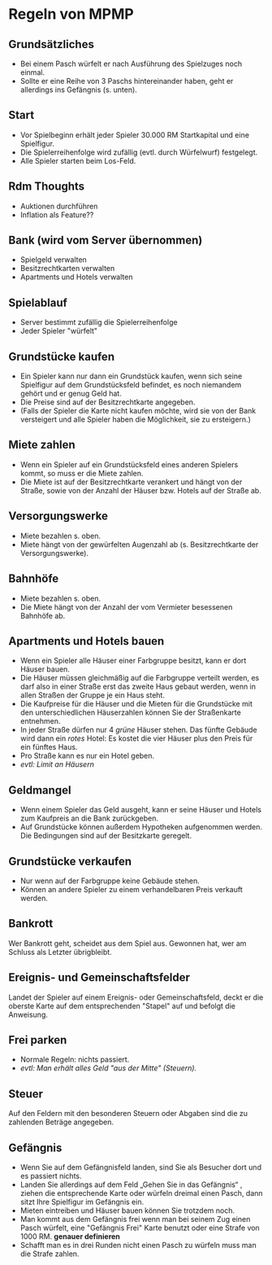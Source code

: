 Regeln von MPMP
===============

Grundsätzliches
---------------
- Bei einem Pasch würfelt er nach Ausführung des Spielzuges noch einmal.
- Sollte er eine Reihe von 3 Paschs hintereinander haben, geht er allerdings ins Gefängnis (s. unten).

Start
-----
- Vor Spielbeginn erhält jeder Spieler 30.000 RM Startkapital und eine Spielfigur.
- Die Spielerreihenfolge wird zufällig (evtl. durch Würfelwurf) festgelegt.
- Alle Spieler starten beim Los-Feld.

Rdm Thoughts
------------
- Auktionen durchführen
- Inflation als Feature??

Bank (wird vom Server übernommen)
---------------------------------
- Spielgeld verwalten
- Besitzrechtkarten verwalten
- Apartments und Hotels verwalten

Spielablauf
-----------
- Server bestimmt zufällig die Spielerreihenfolge
- Jeder Spieler "würfelt"

Grundstücke kaufen
------------------
- Ein Spieler kann nur dann ein Grundstück kaufen, wenn sich seine Spielfigur auf dem Grundstücksfeld befindet, es noch niemandem gehört und er genug Geld hat.
- Die Preise sind auf der Besitzrechtkarte angegeben.
- (Falls der Spieler die Karte nicht kaufen möchte, wird sie von der Bank versteigert und alle Spieler haben die Möglichkeit, sie zu ersteigern.)

Miete zahlen
-------------
- Wenn ein Spieler auf ein Grundstücksfeld eines anderen Spielers kommt, so muss er die Miete zahlen.
- Die Miete ist auf der Besitzrechtkarte verankert und hängt von der Straße, sowie von der Anzahl der Häuser bzw. Hotels auf der Straße ab.

Versorgungswerke
----------------
- Miete bezahlen s. oben.
- Miete hängt von der gewürfelten Augenzahl ab (s. Besitzrechtkarte der Versorgungswerke).

Bahnhöfe
--------
- Miete bezahlen s. oben.
- Die Miete hängt von der Anzahl der vom Vermieter besessenen Bahnhöfe ab.

Apartments und Hotels bauen
----------------
- Wenn ein Spieler alle Häuser einer Farbgruppe besitzt, kann er dort Häuser bauen.
- Die Häuser müssen gleichmäßig auf die Farbgruppe verteilt werden, es darf also in einer Straße erst das zweite Haus gebaut werden, wenn in allen Straßen der Gruppe je ein Haus steht.
- Die Kaufpreise für die Häuser und die Mieten für die Grundstücke mit den unterschiedlichen Häuserzahlen können Sie der Straßenkarte entnehmen.
- In jeder Straße dürfen nur 4 *grüne* Häuser stehen. Das fünfte Gebäude wird dann ein *rotes* Hotel: Es kostet die vier Häuser plus den Preis für ein fünftes Haus.
- Pro Straße kann es nur ein Hotel geben.
- *evtl: Limit an Häusern*

Geldmangel
----------
- Wenn einem Spieler das Geld ausgeht, kann er seine Häuser und Hotels zum Kaufpreis an die Bank zurückgeben.
- Auf Grundstücke können außerdem Hypotheken aufgenommen werden. Die Bedingungen sind auf der Besitzkarte geregelt.

Grundstücke verkaufen
---------------------
- Nur wenn auf der Farbgruppe keine Gebäude stehen.
- Können an andere Spieler zu einem verhandelbaren Preis verkauft werden.

Bankrott
--------
Wer Bankrott geht, scheidet aus dem Spiel aus. Gewonnen hat, wer am Schluss als Letzter übrigbleibt.

Ereignis- und Gemeinschaftsfelder
---------------------------------
Landet der Spieler auf einem Ereignis- oder Gemeinschaftsfeld, deckt er die oberste Karte auf dem entsprechenden "Stapel" auf und befolgt die Anweisung.

Frei parken
-----------
- Normale Regeln: nichts passiert.
- *evtl: Man erhält alles Geld "aus der Mitte" (Steuern).*

Steuer
------
Auf den Feldern mit den besonderen Steuern oder Abgaben sind die zu zahlenden Beträge angegeben.

Gefängnis
---------
- Wenn Sie auf dem Gefängnisfeld landen, sind Sie als Besucher dort und es passiert nichts.
- Landen Sie allerdings auf dem Feld „Gehen Sie in das Gefängnis“ , ziehen die entsprechende Karte oder würfeln dreimal einen Pasch, dann sitzt Ihre Spielfigur im Gefängnis ein.
- Mieten eintreiben und Häuser bauen können Sie trotzdem noch.
- Man kommt aus dem Gefängnis frei wenn man bei seinem Zug einen Pasch würfelt, eine "Gefängnis Frei" Karte benutzt oder eine Strafe von 1000 RM. **genauer definieren**
- Schafft man es in drei Runden nicht einen Pasch zu würfeln muss man die Strafe zahlen.

